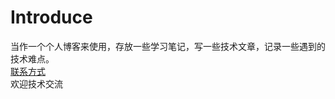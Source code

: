 # Introduce
当作一个个人博客来使用，存放一些学习笔记，写一些技术文章，记录一些遇到的技术难点。  
[联系方式](https://github.com/murrrrphy/blog/blob/main/contact.md)  
欢迎技术交流

